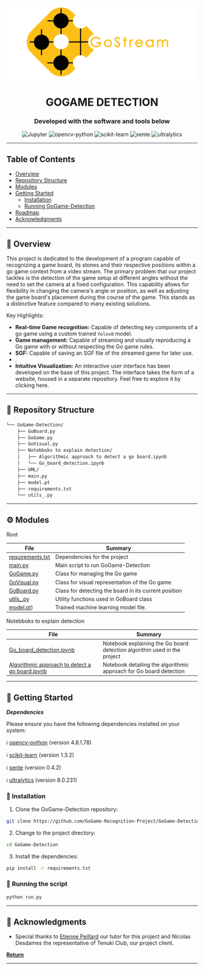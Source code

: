
<div align="center">
    <img src="static/GoStreamLogoTitleRight.png">
    <h1>GOGAME DETECTION</h1>

<h3>Developed with the software and tools below</h3>
<p align="center">
    <img src="https://img.shields.io/badge/Jupyter-F37626.svg?style=flat-square&logo=Jupyter&logoColor=white" alt="Jupyter" />
    <img src="https://img.shields.io/badge/opencv--python-4.8.1.78-blue?style=flat-square&logo=opencv" alt="opencv-python" />
    <img src="https://img.shields.io/badge/scikit--learn-1.3.2-orange?style=flat-square&logo=scikit-learn" alt="scikit-learn" />
    <img src="https://img.shields.io/badge/sente-0.4.2-yellow?style=flat-square&logoColor=white" alt="sente" />
    <img src="https://img.shields.io/badge/ultralytics-8.0.231-brightgreen?style=flat-square&logoColor=white" alt="ultralytics" />
</p>
</div>

---

## Table of Contents
- [Overview](#overview)
- [Repository Structure](#repository-structure)
- [Modules](#modules)
- [Getting Started](#getting-started)
    - [Installation](#installation)
    - [Running GoGame-Detection](#running-gogame-detection)
- [Roadmap](#roadmap)
- [Acknowledgments](#acknowledgments)


---


## 📍 Overview

This project is dedicated to the development of a program capable of recognizing a game board, its stones and their respective positions within a go game context from a video stream.
The primary problem that our project tackles is the detection of the game setup at different angles without the need to set the camera at a fixed configuration. This capability allows for flexibility in changing the camera's angle or position, as well as adjusting the game board's placement during the course of the game. This stands as a distinctive feature compared to many existing solutions.


Key Highlights:
- **Real-time Game recognition:** Capable of detecting key components of a go game using a custom trained `Yolov8` model.
- **Game management:** Capable of streaming and visually reproducing a Go game with or without respecting the Go game rules.
- **SGF:** Capable of saving an SGF file of the streamed game for later use. 
- .
- **Intuitive Visualization:** An interactive user interface has been developed on the base of this project. The interface takes the form of a website, housed in a separate repository. Feel free to explore it by clicking here.



---

## 📂 Repository Structure

```sh
└── GoGame-Detection/
    ├── GoBoard.py
    ├── GoGame.py
    ├── GoVisual.py
    ├── Notebboks to explain detection/
    │   ├── Algorithmic approach to detect a go board.ipynb
    │   └── Go_board_detection.ipynb
    ├── UML/
    ├── main.py
    ├── model.pt
    ├── requirements.txt
    └── utils_.py

```

---


## ⚙️ Modules

<summary>Root</summary>

| File                                                                                                          | Summary                   |
| ---                                                                                                           | ---                       |
| [requirements.txt](https://github.com/GoGame-Recognition-Project/GoGame-Detection/blob/main/requirements.txt) | Dependencies for the project |
| [main.py](https://github.com/GoGame-Recognition-Project/GoGame-Detection/blob/main/main.py)                   | Main script to run GoGame-Detection |
| [GoGame.py](https://github.com/GoGame-Recognition-Project/GoGame-Detection/blob/main/GoGame.py)               | Class for managing the Go game |
| [GoVisual.py](https://github.com/GoGame-Recognition-Project/GoGame-Detection/blob/main/GoVisual.py)           | Class for visual representation of the Go game |
| [GoBoard.py](https://github.com/GoGame-Recognition-Project/GoGame-Detection/blob/main/GoBoard.py)             | Class for detecting the board in its current position |
| [utils_.py](https://github.com/GoGame-Recognition-Project/GoGame-Detection/blob/main/utils_.py)               | Utility functions used in GoBoard class |
| [model.pt](https://github.com/GoGame-Recognition-Project/GoGame-Detection/blob/main/model.pt))                | Trained machine learning model file. |



<summary>Notebboks to explain detection</summary>

| File                               | Summary                   |
| ---                                | ---                       |
| [Go_board_detection.ipynb](https://github.com/GoGame-Recognition-Project/GoGame-Detection/blob/main/Notebooks_to_explain_detection/Go_board_detection.ipynb)                                                    | Notebook explaining the Go board detection algorithm used in the project |
| [Algorithmic approach to detect a go board.ipynb](https://github.com/GoGame-Recognition-Project/GoGame-Detection/blob/main/Notebooks_to_explain_detection/Algorithmic_approach_to_detect_a_go_board.ipynb) | Notebook detailing the algorithmic approach for Go board detection |


---

## 🚀 Getting Started

***Dependencies***

Please ensure you have the following dependencies installed on your system:

ℹ️ [opencv-python](https://pypi.org/project/opencv-python/) (version 4.8.1.78)

ℹ️ [scikit-learn](https://scikit-learn.org/stable/install.html) (version 1.3.2)

ℹ️ [sente](https://pypi.org/project/sente/) (version 0.4.2)

ℹ️ [ultralytics](https://pypi.org/project/ultralytics/) (version 8.0.231)

### 🔧 Installation

1. Clone the GoGame-Detection repository:
```sh
git clone https://github.com/GoGame-Recognition-Project/GoGame-Detection.git
```

2. Change to the project directory:
```sh
cd GoGame-Detection
```

3. Install the dependencies:
```sh
pip install -r requirements.txt
```


### 🤖 Running the script

```sh
python run.py
```

---


## 👏 Acknowledgments

- Special thanks to [Etienne Peillard](https://github.com/EPeillard) our tutor for this project and Nicolas Desdames the representative of Tenuki Club, our project client.

[**Return**](#Top)

---

